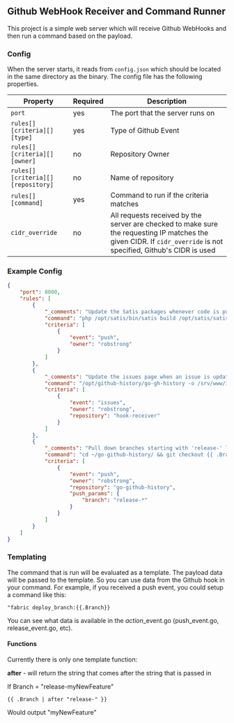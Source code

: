 ## Github WebHook Receiver and Command Runner
This project is a simple web server which will receive Github WebHooks and then run a command based on the payload. 

### Config
When the server starts, it reads from `config.json` which should be located in the same directory as the binary. The config file has the following properties.

| Property | Required | Description |
|----------|----------|-------------| 
| `port` | yes | The port that the server runs on |
| `rules[][criteria][][type]` | yes | Type of Github Event |
| `rules[][criteria][][owner]` | no | Repository Owner |
| `rules[][criteria][][repository]` | no | Name of repository |
| `rules[][command]` | yes | Command to run if the criteria matches |
| `cidr_override` | no | All requests received by the server are checked to make sure the requesting IP matches the given CIDR. If `cidr_override` is not specified, Github's CIDR is used |

### Example Config

```json
{
    "port": 8000,
    "rules": [
        {
            "_comments": "Update the Satis packages whenever code is pushed to a robstrong repo",
            "command": "php /opt/satis/bin/satis build /opt/satis/satis.json /srv/www -n",
            "criteria": [
                {
                    "event": "push",
                    "owner": "robstrong"
                }
            ]
        },
        {
            "_comments": "Update the issues page when an issue is updated/created",
            "command": "/opt/github-history/go-gh-history -o /srv/www/issues.html issues robstrong/hook-receiver",
            "criteria": [
                {
                    "event": "issues",
                    "owner": "robstrong",
                    "repository": "hook-receiver"
                }
            ]
        },
        {
            "_comments": "Pull down branches starting with 'release-' locally when pushed",
            "command": "cd ~/go-github-history/ && git checkout {{ .Branch }} && git pull origin {{ .Branch }}",
            "criteria": [
                {
                    "event": "push",
                    "owner": "robstrong",
                    "repository": "go-github-history",
                    "push_params": {
                        "branch": "release-*"
                    }
                }
            ]
        }
    ]
}
```

### Templating

The command that is run will be evaluated as a template. The payload data will be passed to the template. So you can use
data from the Github hook in your command. For example, if you received a push event, you could setup a command like this:

```
"fabric deploy_branch:{{.Branch}}
```

You can see what data is available in the *action*_event.go (push_event.go, release_event.go, etc).

#### Functions

Currently there is only one template function:

__after__ - will return the string that comes after the string that is passed in

If Branch = "release-myNewFeature"
```
{{ .Branch | after "release-" }}
```
Would output "myNewFeature"
